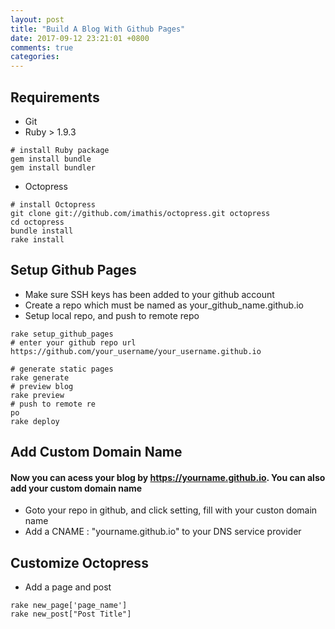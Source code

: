 ```yaml
---
layout: post
title: "Build A Blog With Github Pages"
date: 2017-09-12 23:21:01 +0800
comments: true
categories: 
---
```


## Requirements
+ Git
+ Ruby > 1.9.3
```
# install Ruby package
gem install bundle
gem install bundler
```
+ Octopress
```
# install Octopress
git clone git://github.com/imathis/octopress.git octopress
cd octopress
bundle install
rake install
```
## Setup Github Pages
+ Make sure SSH keys has been added to your github account 
+ Create a repo which must be named as your_github_name.github.io
+ Setup local repo, and push to remote repo
```
rake setup_github_pages
# enter your github repo url
https://github.com/your_username/your_username.github.io

```
```
# generate static pages
rake generate
# preview blog
rake preview
# push to remote re
po
rake deploy
```
## Add Custom Domain Name
#### Now you can acess your blog by https://yourname.github.io. You can also add your custom domain name
+ Goto your repo in github, and click setting, fill with your custon domain name
+ Add a CNAME : "yourname.github.io" to your DNS service provider


## Customize Octopress
+ Add a page and post
```
rake new_page['page_name']
rake new_post["Post Title"]
```




